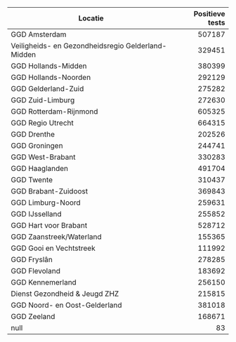 | Locatie | Positieve tests |
|---------|----------------:|
| GGD Amsterdam                            | 507187 |
| Veiligheids- en Gezondheidsregio Gelderland-Midden | 329451 |
| GGD Hollands-Midden                      | 380399 |
| GGD Hollands-Noorden                     | 292129 |
| GGD Gelderland-Zuid                      | 275282 |
| GGD Zuid-Limburg                         | 272630 |
| GGD Rotterdam-Rijnmond                   | 605325 |
| GGD Regio Utrecht                        | 664315 |
| GGD Drenthe                              | 202526 |
| GGD Groningen                            | 244741 |
| GGD West-Brabant                         | 330283 |
| GGD Haaglanden                           | 491704 |
| GGD Twente                               | 310437 |
| GGD Brabant-Zuidoost                     | 369843 |
| GGD Limburg-Noord                        | 259631 |
| GGD IJsselland                           | 255852 |
| GGD Hart voor Brabant                    | 528712 |
| GGD Zaanstreek/Waterland                 | 155365 |
| GGD Gooi en Vechtstreek                  | 111992 |
| GGD Fryslân                              | 278285 |
| GGD Flevoland                            | 183692 |
| GGD Kennemerland                         | 256150 |
| Dienst Gezondheid & Jeugd ZHZ            | 215815 |
| GGD Noord- en Oost-Gelderland            | 381018 |
| GGD Zeeland                              | 168671 |
| null                                     |    83 |
